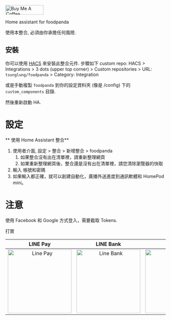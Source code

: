 <a href="https://www.buymeacoffee.com/tsunglung" target="_blank"><img src="https://cdn.buymeacoffee.com/buttons/default-orange.png" alt="Buy Me A Coffee" height="30" width="120"></a>

Home assistant for foodpanda


使用本整合, 必須由你承擔任何風險.

## 安裝

你可以使用 [HACS](https://hacs.xyz/) 來安裝此整合元件. 步驟如下 custom repo: HACS > Integrations > 3 dots (upper top corner) > Custom repositories > URL: `tsunglung/foodpanda` > Category: Integration

或是手動複製 `foodpanda` 到你的設定資料夾 (像是 /config) 下的 `custom_components` 目錄.

然後重新啟動 HA.

# 設定

** 使用 Home Assistant 整合**

1. 使用者介面, 設定 > 整合 > 新增整合 > foodpanda
   1. 如果整合沒有出在清單裡，請重新整理網頁
   2. 如果重新整理網頁後，整合還是沒有出在清單裡，請您清除瀏覽器的快取
2. 輸入 帳號和密碼
3. 如果輸入都正確，就可以創建自動化，廣播外送進度到通訊軟體和 HomePod mini。

# 注意
使用 Facebook 和 Google 方式登入，需要截取 Tokens.

打賞

|  LINE Pay | LINE Bank | JKao Pay |
| :------------: | :------------: | :------------: |
| <img src="https://github.com/tsunglung/UberEats/blob/master/linepay.jpg" alt="Line Pay" height="200" width="200">  | <img src="https://github.com/tsunglung/UberEats/blob/master/linebank.jpg" alt="Line Bank" height="200" width="200">  | <img src="https://github.com/tsunglung/UberEats/blob/master/jkopay.jpg" alt="JKo Pay" height="200" width="200">  |
